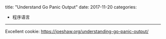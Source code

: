 title: "Understand Go Panic Output"
date: 2017-11-20
categories:
- 程序语言
---

Excellent cookie: <https://joeshaw.org/understanding-go-panic-output/>
